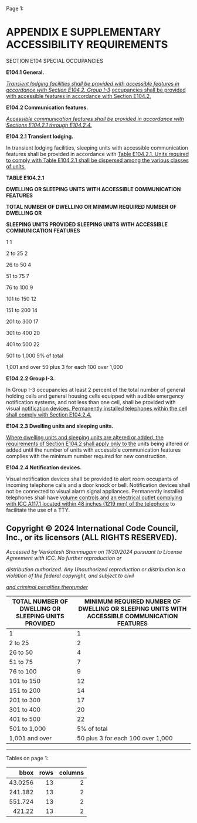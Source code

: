Page 1:

# APPENDIX E SUPPLEMENTARY ACCESSIBILITY REQUIREMENTS

 SECTION E104
 SPECIAL OCCUPANCIES


**E104.1 General.**


_[Transient lodging facilities shall be provided with accessible features in accordance with Section E104.2. Group I-3](http://codes.iccsafe.org/#VACC2021P1_AppxE_SecE104.2)_
[occupancies shall be provided with accessible features in accordance with Section E104.2.](http://codes.iccsafe.org/#VACC2021P1_AppxE_SecE104.2)

**E104.2 Communication features.**

_[Accessible communication features shall be provided in accordance with Sections E104.2.1 through E104.2.4.](http://codes.iccsafe.org/#VACC2021P1_AppxE_SecE104.2.1)_

**E104.2.1 Transient lodging.**

In transient lodging facilities, sleeping units with accessible communication features shall be provided in accordance with
[Table E104.2.1. Units required to comply with Table E104.2.1 shall be dispersed among the various classes of units.](http://codes.iccsafe.org/#VACC2021P1_AppxE_SecE104.2.1_TblE104.2.1)

**TABLE E104.2.1**

**DWELLING OR SLEEPING UNITS WITH ACCESSIBLE COMMUNICATION FEATURES**

**TOTAL NUMBER OF DWELLING OR** **MINIMUM REQUIRED NUMBER OF DWELLING OR**

**SLEEPING UNITS PROVIDED** **SLEEPING UNITS WITH ACCESSIBLE COMMUNICATION FEATURES**

1 1

2 to 25 2

26 to 50 4

51 to 75 7

76 to 100 9

101 to 150 12

151 to 200 14

201 to 300 17

301 to 400 20

401 to 500 22

501 to 1,000 5% of total

1,001 and over 50 plus 3 for each 100 over 1,000

**E104.2.2 Group I-3.**

In Group I-3 occupancies at least 2 percent of the total number of general holding cells and general housing cells
equipped with audible emergency notification systems, and not less than one cell, shall be provided with visual
[notification devices. Permanently installed telephones within the cell shall comply with Section E104.2.4.](http://codes.iccsafe.org/#VACC2021P1_AppxE_SecE104.2.4)

**E104.2.3 Dwelling units and sleeping units.**

[Where dwelling units and sleeping units are altered or added, the requirements of Section E104.2 shall apply only to the](http://codes.iccsafe.org/#VACC2021P1_AppxE_SecE104.2)
units being altered or added until the number of units with accessible communication features complies with the
minimum number required for new construction.

**E104.2.4 Notification devices.**

Visual notification devices shall be provided to alert room occupants of incoming telephone calls and a door knock or bell.
Notification devices shall not be connected to visual alarm signal appliances. Permanently installed telephones shall have
[volume controls and an electrical outlet complying with ICC A117.1 located within 48 inches (1219 mm) of the telephone](http://codes.iccsafe.org/#VACC2021P1_Ch35_PromICC_RefStdICC_A117_1_17)
to facilitate the use of a TTY.

## Copyright © 2024 International Code Council, Inc., or its licensors (ALL RIGHTS RESERVED).

_Accessed by Venkatesh Shanmugam on 11/30/2024 pursuant to License Agreement with ICC. No further reproduction or_

_distribution authorized. Any Unauthorized reproduction or distribution is a violation of the federal copyright, and subject to civil_

_[and criminal penalties thereunder](http://codes.iccsafe.org/content/VACC2021P1/appendix-e-supplementary-accessibility-requirements#VACC2021P1_AppxE_SecE104)_

|TOTAL NUMBER OF DWELLING OR SLEEPING UNITS PROVIDED|MINIMUM REQUIRED NUMBER OF DWELLING OR SLEEPING UNITS WITH ACCESSIBLE COMMUNICATION FEATURES|
|---|---|
|1|1|
|2 to 25|2|
|26 to 50|4|
|51 to 75|7|
|76 to 100|9|
|101 to 150|12|
|151 to 200|14|
|201 to 300|17|
|301 to 400|20|
|401 to 500|22|
|501 to 1,000|5% of total|
|1,001 and over|50 plus 3 for each 100 over 1,000|


-----



Tables on page 1:

|     bbox |   rows |   columns |
|---------:|-------:|----------:|
|  43.0256 |     13 |         2 |
| 241.182  |     13 |         2 |
| 551.724  |     13 |         2 |
| 421.22   |     13 |         2 |

